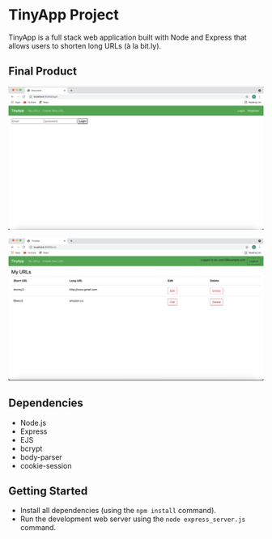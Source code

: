 # TinyApp Project

TinyApp is a full stack web application built with Node and Express that allows users to shorten long URLs (à la bit.ly).

## Final Product

!["Login page"](https://github.com/Maramqdah/tinyapp/blob/master/docs/login_page.png?raw=true)

!["Urls Page"](https://github.com/Maramqdah/tinyapp/blob/master/docs/urls_page.png?raw=true)

## Dependencies

- Node.js
- Express
- EJS
- bcrypt
- body-parser
- cookie-session

## Getting Started

- Install all dependencies (using the `npm install` command).
- Run the development web server using the `node express_server.js` command.